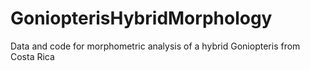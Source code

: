 # GoniopterisHybridMorphology
Data and code for morphometric analysis of a hybrid Goniopteris from Costa Rica
